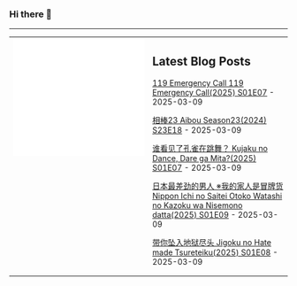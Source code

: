 ### Hi there 👋

<!--
**etng/etng** is a ✨ _special_ ✨ repository because its `README.md` (this file) appears on your GitHub profile.

Here are some ideas to get you started:

- 🔭 I’m currently working on ...
- 🌱 I’m currently learning ...
- 👯 I’m looking to collaborate on ...
- 🤔 I’m looking for help with ...
- 💬 Ask me about ...
- 📫 How to reach me: ...
- 😄 Pronouns: ...
- ⚡ Fun fact: ...
-->


---

<table>
<tr>
<td valign="top" width="50%">
<img src="metrics.svg" alt="Metric" />
</td>
<td valign="top" width="50%">

## Latest Blog Posts
<!-- blog start -->
[119 Emergency Call 119 Emergency Call(2025) S01E07](http://www.fanxinzhui.com/rr/2603#S01E07) - 2025-03-09

[相棒23 Aibou Season23(2024) S23E18](http://www.fanxinzhui.com/rr/2593#S23E18) - 2025-03-09

[谁看见了孔雀在跳舞？ Kujaku no Dance, Dare ga Mita?(2025) S01E07](http://www.fanxinzhui.com/rr/2611#S01E07) - 2025-03-09

[日本最差劲的男人 ※我的家人是冒牌货 Nippon Ichi no Saitei Otoko Watashi no Kazoku wa Nisemono datta(2025) S01E09](http://www.fanxinzhui.com/rr/2601#S01E09) - 2025-03-09

[带你坠入地狱尽头 Jigoku no Hate made Tsureteiku(2025) S01E08](http://www.fanxinzhui.com/rr/2608#S01E08) - 2025-03-09
<!-- blog end -->

</td></tr></table>

